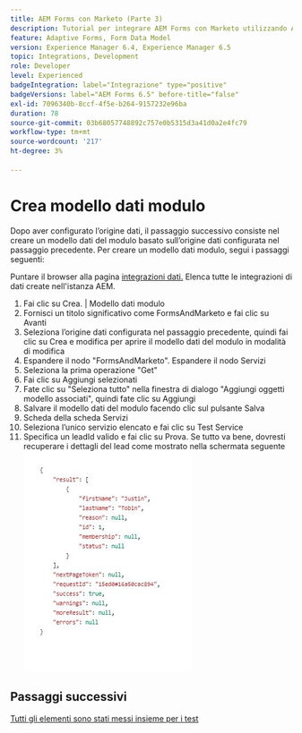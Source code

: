 ```yaml
---
title: AEM Forms con Marketo (Parte 3)
description: Tutorial per integrare AEM Forms con Marketo utilizzando AEM Forms Form Data Model.
feature: Adaptive Forms, Form Data Model
version: Experience Manager 6.4, Experience Manager 6.5
topic: Integrations, Development
role: Developer
level: Experienced
badgeIntegration: label="Integrazione" type="positive"
badgeVersions: label="AEM Forms 6.5" before-title="false"
exl-id: 7096340b-8ccf-4f5e-b264-9157232e96ba
duration: 78
source-git-commit: 03b68057748892c757e0b5315d3a41d0a2e4fc79
workflow-type: tm+mt
source-wordcount: '217'
ht-degree: 3%

---
```


# Crea modello dati modulo

Dopo aver configurato l’origine dati, il passaggio successivo consiste nel creare un modello dati del modulo basato sull’origine dati configurata nel passaggio precedente. Per creare un modello dati modulo, segui i passaggi seguenti:

Puntare il browser alla pagina [&#x200B; integrazioni dati.](http://localhost:4502/aem/forms.html/content/dam/formsanddocuments-fdm) Elenca tutte le integrazioni di dati create nell&#39;istanza AEM.

1. Fai clic su Crea. | Modello dati modulo
1. Fornisci un titolo significativo come FormsAndMarketo e fai clic su Avanti
1. Seleziona l’origine dati configurata nel passaggio precedente, quindi fai clic su Crea e modifica per aprire il modello dati del modulo in modalità di modifica
1. Espandere il nodo &quot;FormsAndMarketo&quot;. Espandere il nodo Servizi
1. Seleziona la prima operazione &quot;Get&quot;
1. Fai clic su Aggiungi selezionati
1. Fate clic su &quot;Seleziona tutto&quot; nella finestra di dialogo &quot;Aggiungi oggetti modello associati&quot;, quindi fate clic su Aggiungi
1. Salvare il modello dati del modulo facendo clic sul pulsante Salva
1. Scheda della scheda Servizi
1. Seleziona l’unico servizio elencato e fai clic su Test Service
1. Specifica un leadId valido e fai clic su Prova. Se tutto va bene, dovresti recuperare i dettagli del lead come mostrato nella schermata seguente
   ![risultati del test](assets/testresults.png)

## Passaggi successivi

[Tutti gli elementi sono stati messi insieme per i test](./part4.md)
